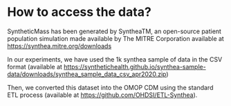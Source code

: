 # How to access the data?

SyntheticMass has been generated by SyntheaTM, an open-source patient population simulation made available by The MITRE Corporation available at https://synthea.mitre.org/downloads

In our experiments, we have used the 1k synthea sample of data in the CSV format (available at https://synthetichealth.github.io/synthea-sample-data/downloads/synthea_sample_data_csv_apr2020.zip)

Then, we converted this dataset into the OMOP CDM using the standard ETL process (available at https://github.com/OHDSI/ETL-Synthea).